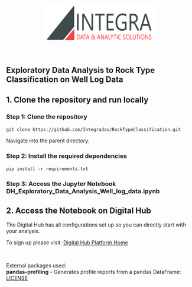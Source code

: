 
<br>
<p align="center">
  <img width="300" height="100" src="imgs/logo.png">
</p>

<br>

##  Exploratory Data Analysis to Rock Type Classification on Well Log Data<br>

## 1. Clone the repository and run locally

### Step 1: Clone the repository

```
git clone https://github.com/Integradas/RockTypeClassification.git

```

Navigate into the parent directory.

### Step 2: Install the required dependencies


```
pip install -r requirements.txt

```

### Step 3: Access the Jupyter Notebook DH_Exploratory_Data_Analysis_Well_log_data.ipynb

## 2. Access the Notebook on Digital Hub <br>

The Digital Hub has all configurations set up so you can directly start with your analysis.

To sign up please visit: [Digital Hub Platform Home](https://www.digitalhub.io/)






<br>

External packages used: <br>
**pandas-profiling** - Generates profile reports from a pandas DataFrame: [LICENSE](https://github.com/pandas-profiling/pandas-profiling/blob/master/LICENSE)<br>
